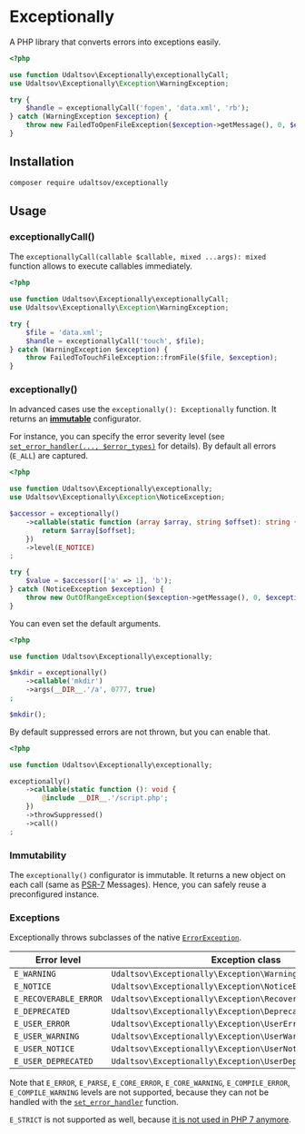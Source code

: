 # Exceptionally

A PHP library that converts errors into exceptions easily.

```php
<?php

use function Udaltsov\Exceptionally\exceptionallyCall;
use Udaltsov\Exceptionally\Exception\WarningException;

try {
    $handle = exceptionallyCall('fopen', 'data.xml', 'rb');
} catch (WarningException $exception) {
    throw new FailedToOpenFileException($exception->getMessage(), 0, $exception);
}
```

## Installation

```bash
composer require udaltsov/exceptionally
```

## Usage

### exceptionallyCall()

The `exceptionallyCall(callable $callable, mixed ...args): mixed` function allows to execute callables immediately. 

```php
<?php

use function Udaltsov\Exceptionally\exceptionallyCall;
use Udaltsov\Exceptionally\Exception\WarningException;

try {
    $file = 'data.xml';
    $handle = exceptionallyCall('touch', $file);
} catch (WarningException $exception) {
    throw FailedToTouchFileException::fromFile($file, $exception);
}
```

### exceptionally()

In advanced cases use the `exceptionally(): Exceptionally` function. It returns an [**immutable**](#immutability) configurator. 

For instance, you can specify the error severity level (see [`set_error_handler(..., $error_types)`](https://www.php.net/manual/en/function.set-error-handler.php) for details). By default all errors (`E_ALL`) are captured.

```php
<?php

use function Udaltsov\Exceptionally\exceptionally;
use Udaltsov\Exceptionally\Exception\NoticeException;

$accessor = exceptionally()
    ->callable(static function (array $array, string $offset): string {
        return $array[$offset];
    })
    ->level(E_NOTICE)
;

try {
    $value = $accessor(['a' => 1], 'b');
} catch (NoticeException $exception) {
    throw new OutOfRangeException($exception->getMessage(), 0, $exception);
}
```

You can even set the default arguments.

```php
<?php

use function Udaltsov\Exceptionally\exceptionally;

$mkdir = exceptionally()
    ->callable('mkdir')
    ->args(__DIR__.'/a', 0777, true)
;

$mkdir();
```

By default suppressed errors are not thrown, but you can enable that.

```php
<?php

use function Udaltsov\Exceptionally\exceptionally;

exceptionally()
    ->callable(static function (): void {
        @include __DIR__.'/script.php';
    })
    ->throwSuppressed()
    ->call()
;
```

### Immutability

The `exceptionally()` configurator is immutable. It returns a new object on each call (same as [PSR-7](https://www.php-fig.org/psr/psr-7/) Messages). Hence, you can safely reuse a preconfigured instance.

### Exceptions

Exceptionally throws subclasses of the native [`ErrorException`](https://www.php.net/manual/en/class.errorexception.php).

| Error level | Exception class |
| --- | --- |
| `E_WARNING` | `Udaltsov\Exceptionally\Exception\WarningException` |
| `E_NOTICE` | `Udaltsov\Exceptionally\Exception\NoticeException` |
| `E_RECOVERABLE_ERROR` | `Udaltsov\Exceptionally\Exception\RecoverableErrorException` |
| `E_DEPRECATED` | `Udaltsov\Exceptionally\Exception\DeprecatedException` |
| `E_USER_ERROR` | `Udaltsov\Exceptionally\Exception\UserErrorException` |
| `E_USER_WARNING` | `Udaltsov\Exceptionally\Exception\UserWarningException` |
| `E_USER_NOTICE` | `Udaltsov\Exceptionally\Exception\UserNoticeException` |
| `E_USER_DEPRECATED` | `Udaltsov\Exceptionally\Exception\UserDeprecatedException` |

Note that `E_ERROR`, `E_PARSE`, `E_CORE_ERROR`, `E_CORE_WARNING`, `E_COMPILE_ERROR`, `E_COMPILE_WARNING` levels are not supported, because they can not be handled with the [`set_error_handler`](https://www.php.net/manual/en/function.set-error-handler.php) function.

`E_STRICT` is not supported as well, because [it is not used in PHP 7 anymore](https://wiki.php.net/rfc/reclassify_e_strict).

